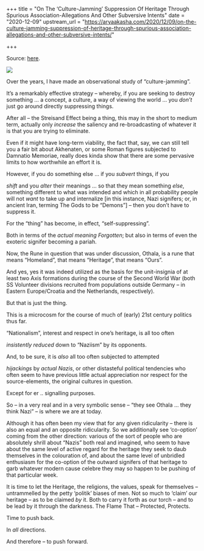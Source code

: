 +++
title = "On The ‘Culture-Jamming’ Suppression Of Heritage Through Spurious Association-Allegations And Other Subversive Intents"
date = "2020-12-09"
upstream_url = "https://aryaakasha.com/2020/12/09/on-the-culture-jamming-suppression-of-heritage-through-spurious-association-allegations-and-other-subversive-intents/"

+++

Source: [here](https://aryaakasha.com/2020/12/09/on-the-culture-jamming-suppression-of-heritage-through-spurious-association-allegations-and-other-subversive-intents/).

![](https://aryaakasha.files.wordpress.com/2020/12/130131365_771780736767586_4922484939847793083_n.png?w=512)

Over the years, I have made an observational study of “culture-jamming”.

It’s a remarkably effective strategy – whereby, if you are seeking to destroy something … a concept, a culture, a way of viewing the world … you *don’t* just go around directly suppressing things.

After all – the Streisand Effect being a thing, this may in the short to medium term, actually only *increase* the saliency and re-broadcasting of whatever it is that you are trying to eliminate.

Even if it might have long-term viability, the fact that, say, we can still tell you a fair bit about Akhenaten, or some Roman figures subjected to Damnatio Memoriae, really does kinda show that there are some pervasive limits to how worthwhile an effort it is.

However, if you do something else … if you *subvert* things, if you

*shift* and you *alter* their meanings … so that they mean something
*else*, something different to what was intended and which in all
probability people will not *want* to take up and internalize \[in this instance, Nazi signifers; or, in ancient Iran, terming The Gods to be “Demons”\] – then you don’t have to suppress it.

For the “thing” has become, in effect, “self-suppressing”.

Both in terms of the *actual meaning* *Forgotten*; but also in terms of even the exoteric signifer becoming a pariah.

Now, the Rune in question that was under discussion, Othala, is a rune that means “Homeland”, that means “Heritage”, that means “Ours”.

And yes, yes it was indeed utilized as the basis for the unit-insignia of at least two Axis formations during the course of the Second World War (both SS Volunteer divisions recruited from populations outside Germany – in Eastern Europe/Croatia and the Netherlands, respectively).

But that is just the thing.

This is a microcosm for the course of much of (early) 21st century politics thus far.

“Nationalism”, interest and respect in one’s heritage, is all too often

*insistently reduced* down to “Naziism” by its opponents.

And, to be sure, it is *also* all too often subjected to attempted

*hijackings* by *actual Nazis*, or other distasteful political
tendencies who often seem to have previous little actual appreciation nor respect for the source-elements, the original cultures in question.

Except for er .. signalling purposes.

So – in a very real and in a very symbolic sense – “they see Othala … they think Nazi” – is where we are at today.

Although it has often been my view that for any given ridicularity – there is also an equal and an opposite ridicularity. So we additionally see ‘co-option’ coming from the other direction: various of the sort of people who are absolutely shrill about “Nazis” both real and imagined, who seem to have about the same level of active regard for the heritage they seek to daub themselves in the colouration of, and about the same level of unbridled enthusiasm for the co-option of the outward signifers of that heritage to garb whatever modern cause celebre they may so happen to be pushing of that particular week.

It is time to let the Heritage, the religions, the values, speak for themselves – untrammelled by the petty ‘politik’ biases of men. Not so much to ‘claim’ our heritage – as to be claimed *by* it. Both to carry it forth as our torch – and to be lead by it through the darkness. The Flame That – Protected, Protects.

Time to push back.

In *all* directions.

And therefore – to push forward.